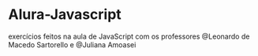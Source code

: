 # Alura-Javascript
exercícios feitos na aula de JavaScript com os professores 	@Leonardo de Macedo Sartorello e 	@Juliana Amoasei
